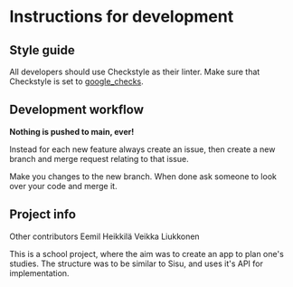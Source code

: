 # Instructions for development

## Style guide

 All developers should use Checkstyle as their linter. Make sure that Checkstyle is set to [google_checks](https://checkstyle.sourceforge.io/google_style.html).

## Development workflow

 **Nothing is pushed to main, ever!**

 Instead for each new feature always create an issue, then create a new branch and merge request relating to that issue.

 Make you changes to the new branch. When done ask someone to look over your code and merge it.

## Project info
 Other contributors
  Eemil Heikkilä
  Veikka Liukkonen

 This is a school project, where the aim was to create an app to plan one's studies. The structure was to be similar to Sisu, and uses it's API for implementation.
 
